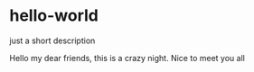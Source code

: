 # hello-world
just a short description


Hello my dear friends, this is a crazy night. Nice to meet you all
